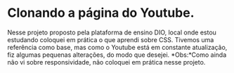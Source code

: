 <h1> Clonando a página do Youtube.</h1>
<p>Nesse projeto proposto pela plataforma de ensino DIO, local onde estou estudando coloquei em prática o que aprendi sobre CSS.
  Tivemos uma referência como base, mas como o Youtube está em constante atualização, fiz algumas pequenas alterações, do modo
  que desejei.
  *Obs:*Como ainda não vi sobre responsividade, não coloquei em prática nesse projeto. 
</p>
